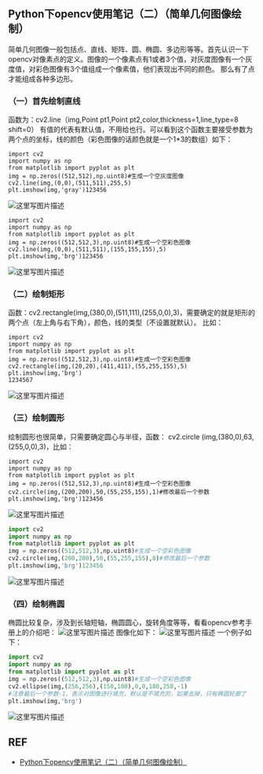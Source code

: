 ## Python下opencv使用笔记（二）（简单几何图像绘制）


简单几何图像一般包括点、直线、矩阵、圆、椭圆、多边形等等。首先认识一下opencv对像素点的定义。图像的一个像素点有1或者3个值，对灰度图像有一个灰度值，对彩色图像有3个值组成一个像素值，他们表现出不同的颜色。
那么有了点才能组成各种多边形。

### （一）首先绘制直线

函数为：cv2.line（img,Point pt1,Point pt2,color,thickness=1,line_type=8 shift=0）
有值的代表有默认值，不用给也行。可以看到这个函数主要接受参数为两个点的坐标，线的颜色（彩色图像的话颜色就是一个1*3的数组）如下：

```
import cv2
import numpy as np
from matplotlib import pyplot as plt
img = np.zeros((512,512),np.uint8)#生成一个空灰度图像
cv2.line(img,(0,0),(511,511),255,5)
plt.imshow(img,'gray')123456
```

![这里写图片描述](https://img-blog.csdn.net/20150707202812830)

```
import cv2
import numpy as np
from matplotlib import pyplot as plt
img = np.zeros((512,512,3),np.uint8)#生成一个空彩色图像
cv2.line(img,(0,0),(511,511),(155,155,155),5)
plt.imshow(img,'brg')123456
```

![这里写图片描述](https://img-blog.csdn.net/20150707202942497)

### （二）绘制矩形

函数：cv2.rectangle(img,(380,0),(511,111),(255,0,0),3)，需要确定的就是矩形的两个点（左上角与右下角），颜色，线的类型（不设置就默认）。
比如：

```
import cv2
import numpy as np
from matplotlib import pyplot as plt
img = np.zeros((512,512,3),np.uint8)#生成一个空彩色图像
cv2.rectangle(img,(20,20),(411,411),(55,255,155),5)
plt.imshow(img,'brg')
1234567
```

![这里写图片描述](https://img-blog.csdn.net/20150707203107697)

### （三）绘制圆形

绘制圆形也很简单，只需要确定圆心与半径，函数：
cv2.circle (img,(380,0),63,(255,0,0),3)，比如：

```
import cv2
import numpy as np
from matplotlib import pyplot as plt
img = np.zeros((512,512,3),np.uint8)#生成一个空彩色图像
cv2.circle(img,(200,200),50,(55,255,155),1)#修改最后一个参数
plt.imshow(img,'brg')123456
```

![这里写图片描述](https://img-blog.csdn.net/20150707203156176)

```python
import cv2
import numpy as np
from matplotlib import pyplot as plt
img = np.zeros((512,512,3),np.uint8)#生成一个空彩色图像
cv2.circle(img,(200,200),50,(55,255,155),8)#修改最后一个参数
plt.imshow(img,'brg')123456
```

![这里写图片描述](https://img-blog.csdn.net/20150707203221107)

### （四）绘制椭圆

椭圆比较复杂，涉及到长轴短轴，椭圆圆心，旋转角度等等，看看opencv参考手册上的介绍吧：
![这里写图片描述](https://img-blog.csdn.net/20150707203302122)
图像化如下：
![这里写图片描述](https://img-blog.csdn.net/20150707203340160)
一个例子如下：

```python
import cv2
import numpy as np
from matplotlib import pyplot as plt
img = np.zeros((512,512,3),np.uint8)#生成一个空彩色图像
cv2.ellipse(img,(256,256),(150,100),0,0,180,250,-1)
#注意最后一个参数-1，表示对图像进行填充，默认是不填充的，如果去掉，只有椭圆轮廓了
plt.imshow(img,'brg')
```

![这里写图片描述](https://img-blog.csdn.net/20150707203454154)



## REF

- [Python下opencv使用笔记（二）（简单几何图像绘制）](https://blog.csdn.net/on2way/article/details/46793911)
